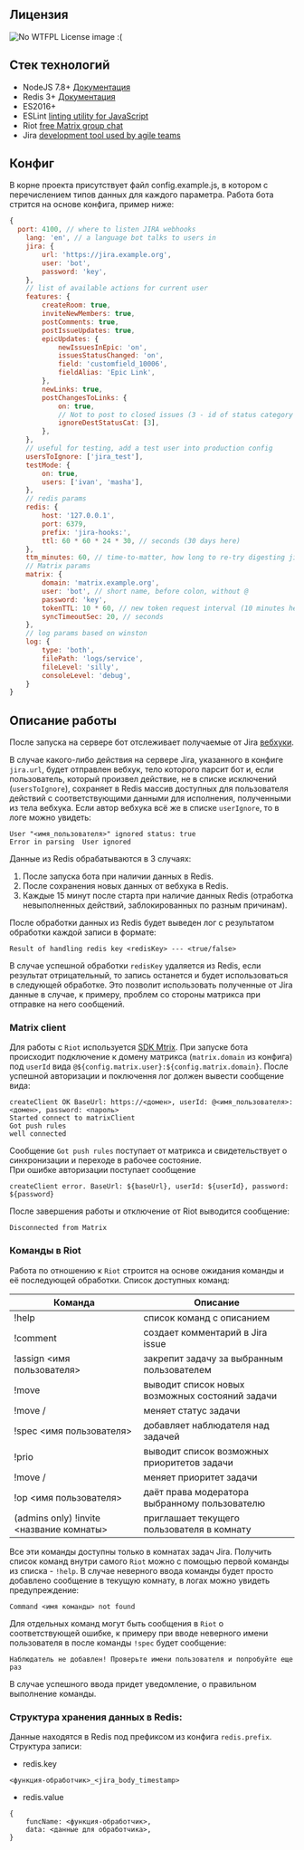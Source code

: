 ## Лицензия
[wtfpl]: wtfpl-badge-1.png "WTFPL License :)"
![No WTFPL License image :(][wtfpl]

## Стек технологий
- NodeJS 7.8+ [Документация](https://nodejs.org/dist/latest-v5.x/docs/api/)
- Redis 3+ [Документация](https://redis.io/documentation)
- ES2016+
- ESLint [linting utility for JavaScript](http://eslint.org/)
- Riot [free Matrix group chat](https://about.riot.im/)
- Jira [development tool used by agile teams](https://www.atlassian.com/software/jira)

## Конфиг

В корне проекта присутствует файл config.example.js, в котором с перечислением типов данных для каждого параметра. Работа бота стрится на основе конфига, пример ниже:  
```js
{
  port: 4100, // where to listen JIRA webhooks
    lang: 'en', // a language bot talks to users in
    jira: {
        url: 'https://jira.example.org',
        user: 'bot',
        password: 'key',
    },
    // list of available actions for current user
    features: {
        createRoom: true,
        inviteNewMembers: true,
        postComments: true,
        postIssueUpdates: true,
        epicUpdates: {
            newIssuesInEpic: 'on',
            issuesStatusChanged: 'on',
            field: 'customfield_10006',
            fieldAlias: 'Epic Link',
        },
        newLinks: true,
        postChangesToLinks: {
            on: true,
            // Not to post to closed issues (3 - id of status category "Done")
            ignoreDestStatusCat: [3],
        },
    },
    // useful for testing, add a test user into production config
    usersToIgnore: ['jira_test'],
    testMode: {
        on: true,
        users: ['ivan', 'masha'],
    },
    // redis params
    redis: {
        host: '127.0.0.1',
        port: 6379,
        prefix: 'jira-hooks:',
        ttl: 60 * 60 * 24 * 30, // seconds (30 days here)
    },
    ttm_minutes: 60, // time-to-matter, how long to re-try digesting jira hooks
    // Matrix params
    matrix: {
        domain: 'matrix.example.org',
        user: 'bot', // short name, before colon, without @
        password: 'key',
        tokenTTL: 10 * 60, // new token request interval (10 minutes here)
        syncTimeoutSec: 20, // seconds
    },
    // log params based on winston
    log: {
        type: 'both',
        filePath: 'logs/service',
        fileLevel: 'silly',
        consoleLevel: 'debug',
    }
}
```

## Описание работы

После запуска на сервере бот отслеживает получаемые от Jira [вебхуки](https://developer.atlassian.com/jiradev/jira-apis/webhooks).   

В случае какого-либо действия на сервере Jira, указанного в конфиге `jira.url`, будет отправлен вебхук, тело которого парсит бот и, если пользователь, который произвел действие, не в списке исключений (`usersToIgnore`), сохраняет в Redis массив доступных для пользователя действий с соответствующими данными для исполнения, полученными из тела вебхука. Если автор вебхука всё же в списке `userIgnore`, то в логе можно увидеть:
```
User "<имя_пользователя>" ignored status: true
Error in parsing  User ignored
```

Данные из Redis обрабатываются в 3 случаях:  
1. После запуска бота при наличии данных в Redis.
2. После сохранения новых данных от вебхука в Redis.
3. Каждые 15 минут после старта при наличие данных Redis (отработка невыполненных действий, заблокированных по разным причинам).

После обработки данных из Redis будет выведен лог с результатом обработки каждой записи в формате:  
```
Result of handling redis key <redisKey> --- <true/false>
```
В случае успешной обработки `redisKey` удаляется из Redis, если результат отрицательный, то запись останется и будет использоваться в следующей обработке. Это позволит использовать полученные от Jira данные в случае, к примеру, проблем со стороны матрикса при отправке на него сообщений.

### Matrix client

Для работы с `Riot` используется [SDK Mtrix](https://github.com/matrix-org/matrix-js-sdk). При запуске бота происходит подключение к домену матрикса (`matrix.domain` из конфига) под `userId` вида `@${config.matrix.user}:${config.matrix.domain}`. После успешной авторизации и поключення лог должен вывести сообщение вида:  
```
createClient OK BaseUrl: https://<домен>, userId: @<имя_пользователя>:<домен>, password: <пароль>
Started connect to matrixClient
Got push rules
well connected

```
Сообщение `Got push rules` поступает от матрикса и свидетельствует о синхронизации и переходе в рабочее состояние.  
При ошибке авторизации поступает сообщение 
```
createClient error. BaseUrl: ${baseUrl}, userId: ${userId}, password: ${password}
```
После завершения работы и отключение от Riot выводится сообщение:  
```
Disconnected from Matrix
```

### Команды в Riot
Работа по отношению к `Riot` строится на основе ожидания команды и её последующей обработки. Список доступных команд:  

Команда | Описание
---|---
!help|список команд с описанием
!comment|создает комментарий в Jira issue
!assign <имя пользователя>|закрепит задачу за выбранным пользователем
!move|выводит список новых возможных состояний задачи
!move <index>/<transition>|меняет статус задачи
!spec <имя пользователя>|добавляет наблюдателя над задачей
!prio|выводит список возможных приоритетов задачи
!move <index>/<transition>|меняет приоритет задачи
!op <имя пользователя>|даёт права модератора выбранному пользователю
(admins only) !invite <название комнаты>|приглашает текущего пользователя в комнату

Все эти команды доступны только в комнатах задач Jira.
Получить список команд внутри самого `Riot` можно с помощью первой команды из списка - `!help`.
В случае неверного ввода команды будет просто добавлено сообщение в текущую комнату, в логах можно увидеть предупреждение:  
```
Command <имя команды> not found
```
Для отдельных команд могут быть сообщения в `Riot` о соответствующей ошибке, к примеру при вводе неверного имени пользователя в после команды `!spec` будет сообщение:   
```
Наблюдатель не добавлен! Проверьте имени пользователя и попробуйте еще раз
```
В случае успешного ввода придет уведомление, о правильном выполнение команды.

### Структура хранения данных в Redis: 
Данные находятся в Redis под префиксом из конфига `redis.prefix`.  
Структура записи:  
* redis.key 
```
<функция-обработчик>_<jira_body_timestamp>
```
* redis.value
```
{
    funcName: <функция-обработчик>,
    data: <данные для обработчика>,
}
```
